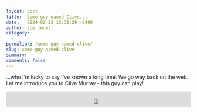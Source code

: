 ```yaml
---
layout: post
title:  Some guy named Clive...
date:   2024-02-22 15:31:29 -0400
author: joe jenett
category:
  -  
permalink: /some-guy-named-clive/
slug: some-guy-named-clive
summary: 
comments: false
---
```

...who I’m lucky to say I’ve known a long time. We go way back on the web. Let me introduce you to Clive Murray - this guy can play!

<iframe style="border: 0; width: 100%; height: 42px;" src="https://bandcamp.com/EmbeddedPlayer/album=2158926211/size=small/bgcol=ffffff/linkcol=0687f5/track=3346588851/transparent=true/" seamless><a href="https://clivemurray.bandcamp.com/album/love-and-painkillers">Love and Painkillers by Clive Murray</a></iframe>

<a href="https://brid.gy/publish/mastodon"></a>
